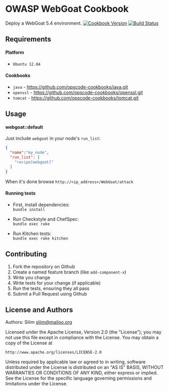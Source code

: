 OWASP WebGoat Cookbook
=============
Deploy a WebGoat 5.4 environment.
[![Cookbook Version](https://img.shields.io/cookbook/v/webgoat.svg)](https://community.opscode.com/cookbooks/webgoat) [![Build Status](https://secure.travis-ci.org/wargames-cookbooks/webgoat.png)](http://travis-ci.org/wargames-cookbooks/webgoat)

Requirements
------------

#### Platform
- `Ubuntu 12.04`

#### Cookbooks
- `java` - https://github.com/opscode-cookbooks/java.git
- `openssl` - https://github.com/opscode-cookbooks/openssl.git
- `tomcat` - https://github.com/opscode-cookbooks/tomcat.git

Usage
-----
#### webgoat::default

Just include `webgoat` in your node's `run_list`:

```json
{
  "name":"my_node",
  "run_list": [
    "recipe[webgoat]"
  ]
}
```

When it's done browse `http://<ip_address>/WebGoat/attack`

#### Running tests

- First, install dependencies:  
`bundle install`

- Run Checkstyle and ChefSpec:  
`bundle exec rake`

- Run Kitchen tests:  
`bundle exec rake kitchen`  

Contributing
------------
1. Fork the repository on Github
2. Create a named feature branch (like `add-component-x`)
3. Write you change
4. Write tests for your change (if applicable)
5. Run the tests, ensuring they all pass
6. Submit a Pull Request using Github

License and Authors
-------------------
Authors: Sliim <sliim@mailoo.org> 

Licensed under the Apache License, Version 2.0 (the "License"); you may not use this file except in compliance with the License. You may obtain a copy of the License at

    http://www.apache.org/licenses/LICENSE-2.0

Unless required by applicable law or agreed to in writing, software distributed under the License is distributed on an "AS IS" BASIS, WITHOUT WARRANTIES OR CONDITIONS OF ANY KIND, either express or implied. See the License for the specific language governing permissions and limitations under the License.

